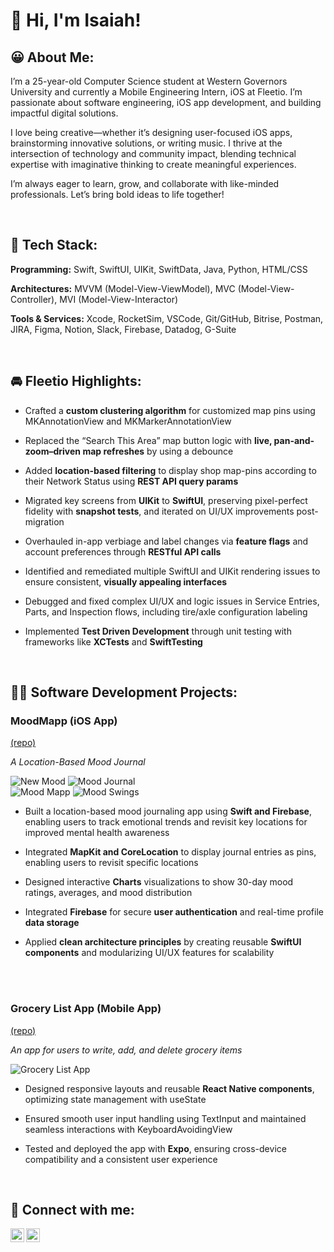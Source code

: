 <h1>👋 Hi, I'm Isaiah! <br/>

<h2>😀 About Me:</h2>

<p>I’m a 25-year-old Computer Science student at Western Governors University and currently a Mobile Engineering Intern, iOS at Fleetio. I’m passionate about software engineering, iOS app development, and building impactful digital solutions.

I love being creative—whether it’s designing user-focused iOS apps, brainstorming innovative solutions, or writing music. I thrive at the intersection of technology and community impact, blending technical expertise with imaginative thinking to create meaningful experiences.

I’m always eager to learn, grow, and collaborate with like-minded professionals. Let’s bring bold ideas to life together!</p>
<br>

<h2>🤖 Tech Stack:</h2>
<p><b>Programming:</b> Swift, SwiftUI, UIKit, SwiftData, Java, Python, HTML/CSS</p>
<p><b>Architectures:</b> MVVM (Model-View-ViewModel), MVC (Model-View-Controller), MVI (Model-View-Interactor)</p>
<p><b>Tools & Services:</b> Xcode, RocketSim, VSCode, Git/GitHub, Bitrise, Postman, JIRA, Figma, Notion, Slack, Firebase, Datadog, G-Suite</p>
<br>

<h2>🚘 Fleetio Highlights:</h2>

  - <p>Crafted a <b>custom clustering algorithm</b> for customized map pins using MKAnnotationView and MKMarkerAnnotationView</p>
  - <p>Replaced the “Search This Area” map button logic with <b>live, pan-and-zoom–driven map refreshes</b> by using a debounce</p>
  - <p>Added <b>location-based filtering</b> to display shop map-pins according to their Network Status using <b>REST API query params</b></p>
  - <p>Migrated key screens from <b>UIKit</b> to <b>SwiftUI</b>, preserving pixel-perfect fidelity with <b>snapshot tests</b>, and iterated on UI/UX improvements post-migration</p>
  - <p>Overhauled in-app verbiage and label changes via <b>feature flags</b> and account preferences through <b>RESTful API calls</b></p>
  - <p>Identified and remediated multiple SwiftUI and UIKit rendering issues to ensure consistent, <b>visually appealing interfaces</b></p>
  - <p>Debugged and fixed complex UI/UX and logic issues in Service Entries, Parts, and Inspection flows, including tire/axle configuration labeling</p>
  - <p>Implemented <b>Test Driven Development</b> through unit testing with frameworks like <b>XCTests</b> and <b>SwiftTesting</b></p>
<br>

<h2>👨‍💻 Software Development Projects:</h2>

<h3>MoodMapp (iOS App)</h3>

[(repo)](https://github.com/IsaiahSchatzline/moodmapp)
  <p><i>A Location-Based Mood Journal</i></p>
  
![New Mood](https://github.com/user-attachments/assets/47d10ebe-ab07-4a79-b20d-b8df49cc62ad)
![Mood Journal](https://github.com/user-attachments/assets/e5d097b6-e59c-4484-a9e2-b0cf6d2256d7)
<br>
![Mood Mapp](https://github.com/user-attachments/assets/c722602d-6ed2-4e99-b6d0-6296f7d6ce4e)
![Mood Swings](https://github.com/user-attachments/assets/64f692ee-c093-457f-8bb9-11e458e578fc)


  - <p>Built a location-based mood journaling app using <b>Swift and Firebase</b>, enabling users to track emotional trends and revisit key locations for improved mental health awareness</p>
  - <p>Integrated <b>MapKit and CoreLocation</b> to display journal entries as pins, enabling users to revisit specific locations</p>
  - <p>Designed interactive <b>Charts</b> visualizations to show 30-day mood ratings, averages, and mood distribution</p>
  - <p>Integrated <b>Firebase</b> for secure <b>user authentication</b> and real-time profile <b>data storage</b></p>
  - <p>Applied <b>clean architecture principles</b> by creating reusable <b>SwiftUI components</b>  and modularizing UI/UX features for scalability</p>
<br>

  
<br>
  
<h3>Grocery List App (Mobile App)</h3>

[(repo)](https://github.com/IsaiahSchatzline/GroceryListApp)
<p><i>An app for users to write, add, and delete grocery items</i></p>

![Grocery List App](https://github.com/user-attachments/assets/b51cacf5-0fd8-4262-8673-df9cb443f19b)

- <p>Designed responsive layouts and reusable <b>React Native components</b>, optimizing state management with useState</p>
- <p>Ensured smooth user input handling using TextInput and maintained seamless interactions with KeyboardAvoidingView</p>
- <p>Tested and deployed the app with <b>Expo</b>, ensuring cross-device compatibility and a consistent user experience</p>
  
<br>

<h2> 🤳 Connect with me:</h2>

[<img align="left" alt="IsaiahSchatzline | LinkedIn" width="22px" src="https://cdn.jsdelivr.net/npm/simple-icons@v3/icons/linkedin.svg" />][linkedin]
[<img align="left" alt="IsaiahSchatzline | Instagram" width="22px" src="https://cdn.jsdelivr.net/npm/simple-icons@v3/icons/instagram.svg" />][instagram]

[instagram]: https://www.instagram.com/isaiahschatzline/
[linkedin]: https://www.linkedin.com/in/IsaiahSchatzline

<!--
**isaiahschatzline/isaiahschatzline** is a ✨ _special_ ✨ repository because its `README.md` (this file) appears on your GitHub profile.

Here are some ideas to get you started:

- 🔭 I’m currently working on ...
- 🌱 I’m currently learning ...
- 👯 I’m looking to collaborate on ...
- 🤔 I’m looking for help with ...
- 💬 Ask me about ...
- 📫 How to reach me: ...
- 😄 Pronouns: ...
- ⚡ Fun fact: ...
-->
